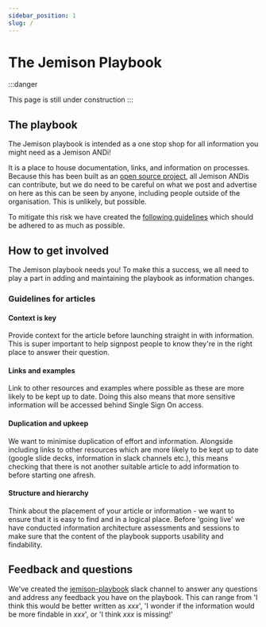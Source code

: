 ```yaml
---
sidebar_position: 1
slug: /
---
```


# The Jemison Playbook

:::danger

This page is still under construction
:::

## The playbook
The Jemison playbook is intended as a one stop shop for all information you might need as a Jemison ANDi!

It is a place to house documentation, links, and information on processes. Because this has been built as an [open source project](https://jemison-playbook.netlify.app/introduction/contributing), all Jemison ANDis can contribute, but we do need to be careful on what we post and advertise on here as this can be seen by anyone, including people outside of the organisation. This is unlikely, but possible.

To mitigate this risk we have created the [following guidelines](https://jemison-playbook.netlify.app/#guidelines-for-articles) which should be adhered to as much as possible.

## How to get involved
The Jemison playbook needs you! To make this a success, we all need to play a part in adding and maintaining the playbook as information changes. 

### Guidelines for articles
#### Context is key
Provide context for the article before launching straight in with information. This is super important to help signpost people to know they're in the right place to answer their question.

#### Links and examples
Link to other resources and examples where possible as these are more likely to be kept up to date. Doing this also means that more sensitive information will be accessed behind Single Sign On access. 

#### Duplication and upkeep
We want to minimise duplication of effort and information. Alongside including links to other resources which are more likely to be kept up to date (google slide decks, information in slack channels etc.), this means checking that there is not another suitable article to add information to before starting one afresh. 

#### Structure and hierarchy
Think about the placement of your article or information - we want to ensure that it is easy to find and in a logical place. Before 'going live' we have conducted information architecture assessments and sessions to make sure that the content of the playbook supports usability and findability.

## Feedback and questions
We've created the [jemison-playbook](https://and-jemison.slack.com/archives/C02CEJ7JP40) slack channel to answer any questions and address any feedback you have on the playbook. This can range from 'I think this would be better written as *xxx*', 'I wonder if the information would be more findable in *xxx*', or 'I think *xxx* is missing!'